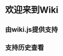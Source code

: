 <!-- TITLE: Home -->
<!-- SUBTITLE: A quick summary of Home -->

# 欢迎来到Wiki

## 由wiki.js提供支持

## 支持历史查看